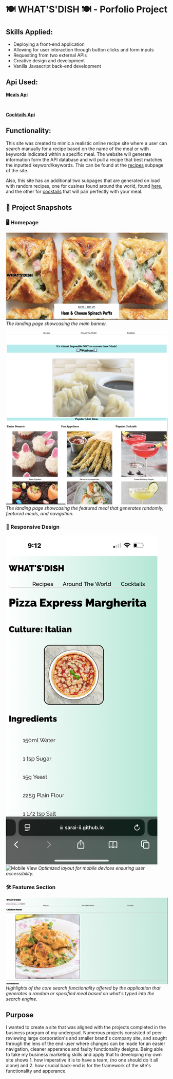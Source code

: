 # 🍽 WHAT'S'DISH 🍽 - Porfolio Project

## Skills Applied:
- Deploying a front-end application
- Allowing for user interaction through button clicks and form inputs
- Requesting from two external APIs
- Creative design and development
- Vanilla Javascript back-end development

## Api Used:

[**Meals Api**](https://www.themealdb.com/api.php)

<br>

[**Cocktails Api**](https://www.thecocktaildb.com/api.php)

## Functionality: 
This site was created to mimic a realistic online recipe site where a user can search manually for a recipe based on the name of the meal or with keywords indicated within a specific meal. The website will generate information form the API database and will pull a recipe that best matches the inputted keyword/keywords. This can be found at the [recipes](https://sarai-ii.github.io/Portfolio-Project/recipes.html) subpage of the site. 

Also, this site has an additional two subpages that are generated on load with random recipes, one for cusines found around the world, found [here](https://sarai-ii.github.io/Portfolio-Project/country.html), and the other for 
[cocktails](https://sarai-ii.github.io/Portfolio-Project/cocktails.html) that will pair perfectly with your meal.

## 📸 Project Snapshots

### 🖥️ Homepage

![Homepage Banner](https://github.com/Sarai-ii/Portfolio-Project/blob/main/demo/HomepageBanner.png)
*The landing page showcasing the main banner.*

![Homepage Screenshot](https://github.com/Sarai-ii/Portfolio-Project/blob/main/demo/HomepageMain.png)
![Homepage Screenshot](https://github.com/Sarai-ii/Portfolio-Project/blob/main/demo/HomepageFeatured.png)
*The landing page showcasing the featured meal that generates randomly, featured meals, and navigation.*

### 📱 Responsive Design

![Mobile View](https://github.com/Sarai-ii/Portfolio-Project/blob/main/demo/Mobile-ATW.PNG)
![Mobile View](https://github.com/Sarai-ii/Portfolio-Project/blob/main/demo/MobileCocktailsPage.PNG)
*Optimized layout for mobile devices ensuring user accessibility.*

### 🛠️ Features Section

![Search Engine](https://github.com/Sarai-ii/Portfolio-Project/blob/main/demo/RecipeSearchEngine.png)
*Highlights of the core search functionality offered by the application that generates a random or specified meal based on what's typed into the search engine.*

## Purpose

I wanted to create a site that was aligned with the projects completed in the business program of my undergrad. Numerous projects consisted of peer-reviewing large corporation's and smaller brand's company site, and sought through the lens of the end-user where changes can be made for an easier navigation, cleaner apperance and faulty functionality designs. Being able to take my business marketing skills and apply that to developing my own site shows 1. how imperative it is to have a team, (no one should do it all alone) and 2. how crucial back-end is for the framework of the site's functionality and apperance. 

